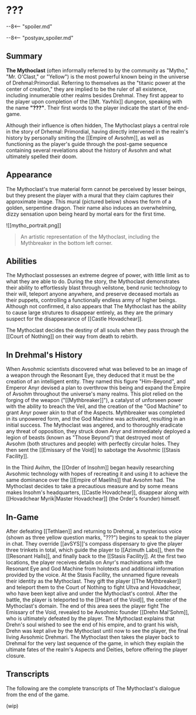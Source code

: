 # ???

--8<-- "spoiler.md"

--8<-- "postyav_spoiler.md"

## Summary
**The Mythoclast** (often informally referred to by the community as "Mytho," "Mr. O'Clast," or "Yellow") is the most powerful known being in the universe of Drehmal:Primordial. Referring to themselves as the "titanic power at the center of creation," they are implied to be the ruler of all existence, including innumerable other realms besides Drehmal. They first appear to the player upon completion of the [[Mt. Yavhlix]] dungeon, speaking with the name **"???"**. Their first words to the player indicate the start of the end-game.

Although their influence is often hidden, The Mythoclast plays a central role in the story of Drhemal: Primordial, having directly intervened in the realm's history by personally smiting the [[Empire of Avsohm]], as well as functioning as the player's guide through the post-game sequence containing several revelations about the history of Avsohm and what ultimately spelled their doom.

## Appearance

The Mythoclast's true material form cannot be perceived by lesser beings, but they present the player with a mural that they claim captures their approximate image. This mural (pictured below) shows the form of a golden, serpentine dragon. Their name also induces an overwhelming, dizzy sensation upon being heard by mortal ears for the first time. 


![[mytho_portrait.png]]
> An artistic representation of the Mythoclast, including the Mythbreaker in the bottom left corner.

## Abilities

The Mythoclast possesses an extreme degree of power, with little limit as to what they are able to do. During the story, the Mythoclast demonstrates their ability to effortlessly blast through veilstone, bend runic technology to their will, teleport anyone anywhere, and preserve deceased mortals as their puppets, controlling a functionally endless army of higher beings. Although not confirmed, it also appears that The Mythoclast has the ability to cause large strutures to disappear entirely, as they are the primary suspect for the disappearance of [[Castle Hovadchear]].

The Mythoclast decides the destiny of all souls when they pass through the [[Court of Nothing]] on their way from death to rebirth.

## In Drehmal's History

When Avsohmic scientists discovered what was believed to be an image of a weapon through the Resonant Eye, they deduced that it must be the creation of an intelligent entity. They named this figure "Him-Beyond", and Emperor Anyr devised a plan to overthrow this being and expand the Empire of Avsohm throughout the universe's many realms. This plot relied on the forging of the weapon ("[[Mythbreaker]]"), a catalyst of unforseen power with the ability to breach the Veil, and the creation of the "God Machine" to grant Anyr power akin to that of the Aspects. Mythbreaker was completed in its unpowered form, and the God Machine was activated, resulting in an initial success. The Mythoclast was angered, and to thoroughly eradicate any threat of opposition, they struck down Anyr and immediately deployed a legion of beasts (known as "Those Beyond") that destroyed most of Avsohm (both structures and people) with perfectly circular holes. They then sent the [[Emissary of the Void]] to sabotage the Avsohmic [[Stasis Facility]].

In the Third Avihm, the [[Order of Insohm]] began heavily researching Avsohmic technology with hopes of recreating it and using it to achieve the same dominance over the [[Empire of Maelihs]] that Avsohm had. The Mythoclast decides to take a precautious measure and by some means makes Insohm's headquarters, [[Castle Hovadchear]], disappear along with [[Hovadchear Myrik|Master Hovadchear]] (the Order's founder) himself.

## In-Game

After defeating [[Tethlaen]] and returning to Drehmal, a mysterious voice (shown as three yellow question marks, "???") begins to speak to the player in chat. They override [[avSYS]]'s compass dispensary to give the player three trinkets in total, which guide the player to [[Azimuth Labs]], then the [[Resonant Halls]], and finally back to the [[Stasis Facility]]. At the first two locations, the player receives details on Anyr's machinations with the Resonant Eye and God Machine from holotexts and additional information provided by the voice. At the Stasis Facility, the unnamed figure reveals their identity as the Mythoclast. They gift the player [[The Mythbreaker]] and teleport them to the Court of Nothing to fight Ultva and Hovadchear, who have been kept alive and under the Mythoclast's control. After the battle, the player is teleported to the [[Heart of the Void]], the center of the Mythoclast's domain. The end of this area sees the player fight The Emissary of the Void, revealed to be Avsohmic founder [[Drehn Mal'Sohm]], who is ultimately defeated by the player. The Mythoclast explains that Drehn's soul wished to see the end of his empire, and to grant his wish, Drehn was kept alive by the Mythoclast until now to see the player, the final living Avsohmic Drehmari. The Mythoclast then takes the player back to Drehmal for the very last sequence of the game, in which they explain the ultimate fates of the realm's Aspects and Deities, before offering the player closure.

## Transcripts
The following are the complete transcripts of The Mythoclast's dialogue from the end of the game.

(wip)
